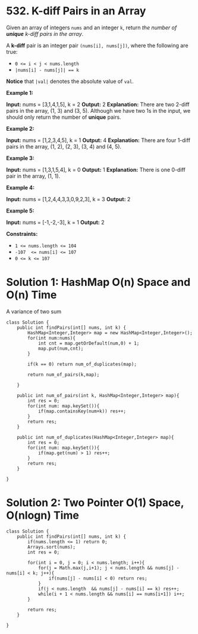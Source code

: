 # 532. K-diff Pairs in an Array
Given an array of integers  `nums`  and an integer  `k`, return  _the number of  **unique**  k-diff pairs in the array_.

A  **k-diff**  pair is an integer pair  `(nums[i], nums[j])`, where the following are true:

-   `0 <= i < j < nums.length`
-   `|nums[i] - nums[j]| == k`

**Notice**  that  `|val|`  denotes the absolute value of  `val`.

**Example 1:**

**Input:** nums = [3,1,4,1,5], k = 2
**Output:** 2
**Explanation:** There are two 2-diff pairs in the array, (1, 3) and (3, 5).
Although we have two 1s in the input, we should only return the number of **unique** pairs.

**Example 2:**

**Input:** nums = [1,2,3,4,5], k = 1
**Output:** 4
**Explanation:** There are four 1-diff pairs in the array, (1, 2), (2, 3), (3, 4) and (4, 5).

**Example 3:**

**Input:** nums = [1,3,1,5,4], k = 0
**Output:** 1
**Explanation:** There is one 0-diff pair in the array, (1, 1).

**Example 4:**

**Input:** nums = [1,2,4,4,3,3,0,9,2,3], k = 3
**Output:** 2

**Example 5:**

**Input:** nums = [-1,-2,-3], k = 1
**Output:** 2

**Constraints:**

-   `1 <= nums.length <= 104`
-   `-107  <= nums[i] <= 107`
-   `0 <= k <= 107`

# Solution 1: HashMap O(n) Space and O(n) Time
A variance of two sum
```
class Solution {
    public int findPairs(int[] nums, int k) {
        HashMap<Integer,Integer> map = new HashMap<Integer,Integer>();
        for(int num:nums){
            int cnt = map.getOrDefault(num,0) + 1;
            map.put(num,cnt);
        }
        
        if(k == 0) return num_of_duplicates(map);
        
        return num_of_pairs(k,map);
        
    }
    
    public int num_of_pairs(int k, HashMap<Integer,Integer> map){
        int res = 0;
        for(int num: map.keySet()){
            if(map.containsKey(num+k)) res++;
        }
        return res;
    }
    
    public int num_of_duplicates(HashMap<Integer,Integer> map){
        int res = 0;
        for(int num: map.keySet()){
            if(map.get(num) > 1) res++;
        }
        return res;
    }
    
}
```

# Solution 2: Two Pointer O(1) Space, O(nlogn) Time
```
class Solution {
    public int findPairs(int[] nums, int k) {
        if(nums.length <= 1) return 0;
        Arrays.sort(nums);
        int res = 0;
        
        for(int i = 0, j = 0; i < nums.length; i++){
            for(j = Math.max(j,i+1); j < nums.length && nums[j] - nums[i] < k; j++){
                if(nums[j] - nums[i] < 0) return res;
            }
            if(j < nums.length  && nums[j] - nums[i] == k) res++;
            while(i + 1 < nums.length && nums[i] == nums[i+1]) i++;
        }
        
        return res;
    }

}
```